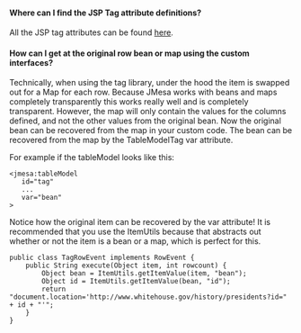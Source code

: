 #### Where can I find the JSP Tag attribute definitions? ####
All the JSP tag attributes can be found [here](JSPTagAttributes.md).

#### How can I get at the original row bean or map using the custom interfaces? ####

Technically, when using the tag library, under the hood the item is swapped out for a Map for each row. Because JMesa works with beans and maps completely transparently this works really well and is completely transparent. However, the map will only contain the values for the columns defined, and not the other values from the original bean. Now the original bean can be recovered from the map in your custom code. The bean can be recovered from the map by the TableModelTag var attribute.

For example if the tableModel looks like this:
```
<jmesa:tableModel
   id="tag" 
   ...
   var="bean"
>
```

Notice how the original item can be recovered by the var attribute! It is recommended that you use the ItemUtils because that abstracts out whether or not the item is a bean or a map, which is perfect for this.

```
public class TagRowEvent implements RowEvent {
    public String execute(Object item, int rowcount) {
        Object bean = ItemUtils.getItemValue(item, "bean");
        Object id = ItemUtils.getItemValue(bean, "id");
        return "document.location='http://www.whitehouse.gov/history/presidents?id=" + id + "'";
    }
}
```